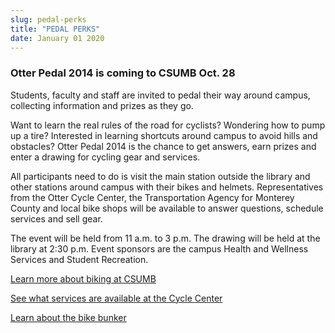 ```yaml
---
slug: pedal-perks
title: "PEDAL PERKS"
date: January 01 2020
---
```


<h3>Otter Pedal 2014 is coming to CSUMB Oct. 28</h3><p>Students, faculty and staff are invited to pedal their way around campus, collecting information and prizes as they go.
</p><p>Want to learn the real rules of the road for cyclists? Wondering how to pump up a tire? Interested in learning shortcuts around campus to avoid hills and obstacles? Otter Pedal 2014 is the chance to get answers, earn prizes and enter a drawing for cycling gear and services.
</p><p>All participants need to do is visit the main station outside the library and other stations around campus with their bikes and helmets. Representatives from the Otter Cycle Center, the Transportation Agency for Monterey County and local bike shops will be available to answer questions, schedule services and sell gear.
</p><p>The event will be held from 11 a.m. to 3 p.m. The drawing will be held at the library at 2:30 p.m. Event sponsors are the campus Health and Wellness Services and Student Recreation.
</p><p><a href="http://transportation.csumb.edu/biking">Learn more about biking at CSUMB</a>
</p><p><a href="http://activities.csumb.edu/otter&#45;cycle&#45;center">See what services are available at the Cycle Center</a>
</p><p><a href="http://activities.csumb.edu/bike&#45;bunker">Learn about the bike bunker</a>
</p>

